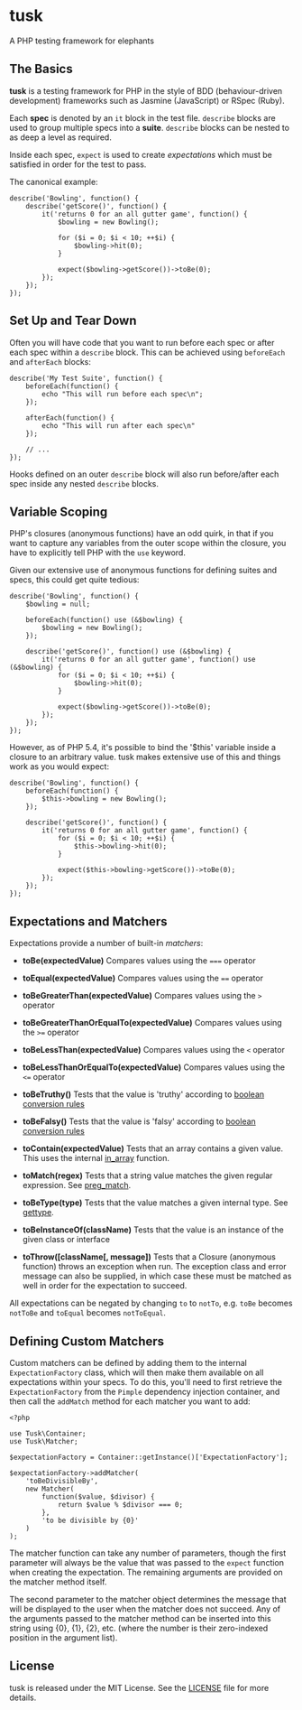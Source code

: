 tusk
====

A PHP testing framework for elephants

The Basics
----------

**tusk** is a testing framework for PHP in the style of BDD (behaviour-driven development) frameworks such as Jasmine (JavaScript) or RSpec (Ruby).

Each **spec** is denoted by an `it` block in the test file. `describe` blocks are used to group multiple specs into a **suite**. `describe` blocks can be nested to as deep a level as required.

Inside each spec, `expect` is used to create *expectations* which must be satisfied in order for the test to pass.

The canonical example:

    describe('Bowling', function() {
        describe('getScore()', function() {
            it('returns 0 for an all gutter game', function() {
                $bowling = new Bowling();
                
                for ($i = 0; $i < 10; ++$i) {
                    $bowling->hit(0);
                }
                
                expect($bowling->getScore())->toBe(0);
            });
        });
    });
    
Set Up and Tear Down
--------------------

Often you will have code that you want to run before each spec or after each spec within a `describe` block. This can be achieved using `beforeEach` and `afterEach` blocks:

    describe('My Test Suite', function() {
        beforeEach(function() {
            echo "This will run before each spec\n";
        });
        
        afterEach(function() {
            echo "This will run after each spec\n"
        });
        
        // ...
    });
    
Hooks defined on an outer `describe` block will also run before/after each spec inside any nested `describe` blocks.

Variable Scoping
----------------

PHP's closures (anonymous functions) have an odd quirk, in that if you want to capture any variables from the outer scope within the closure, you have to explicitly tell PHP with the `use` keyword.

Given our extensive use of anonymous functions for defining suites and specs, this could get quite tedious:

    describe('Bowling', function() {
        $bowling = null;
        
        beforeEach(function() use (&$bowling) {
            $bowling = new Bowling();
        });
        
        describe('getScore()', function() use (&$bowling) {
            it('returns 0 for an all gutter game', function() use (&$bowling) {
                for ($i = 0; $i < 10; ++$i) {
                    $bowling->hit(0);
                }
                
                expect($bowling->getScore())->toBe(0);
            });
        });
    });
    
However, as of PHP 5.4, it's possible to bind the '$this' variable inside a closure to an arbitrary value. tusk makes extensive use of this and things work as you would expect:

    describe('Bowling', function() {
        beforeEach(function() {
            $this->bowling = new Bowling();
        });
        
        describe('getScore()', function() {
            it('returns 0 for an all gutter game', function() {
                for ($i = 0; $i < 10; ++$i) {
                    $this->bowling->hit(0);
                }
                
                expect($this->bowling->getScore())->toBe(0);
            });
        });
    });
    
Expectations and Matchers
-------------------------

Expectations provide a number of built-in *matchers*:

* **toBe(expectedValue)** Compares values using the `===` operator

* **toEqual(expectedValue)** Compares values using the `==` operator

* **toBeGreaterThan(expectedValue)** Compares values using the `>` operator

* **toBeGreaterThanOrEqualTo(expectedValue)** Compares values using the `>=` operator

* **toBeLessThan(expectedValue)** Compares values using the `<` operator

* **toBeLessThanOrEqualTo(expectedValue)** Compares values using the `<=` operator

* **toBeTruthy()** Tests that the value is 'truthy' according to [boolean conversion rules](http://www.php.net/manual/en/language.types.boolean.php)

* **toBeFalsy()** Tests that the value is 'falsy' according to [boolean conversion rules](http://www.php.net/manual/en/language.types.boolean.php)

* **toContain(expectedValue)** Tests that an array contains a given value. This uses the internal [in\_array](http://www.php.net/manual/en/function.in-array.php) function.

* **toMatch(regex)** Tests that a string value matches the given regular expression. See [preg\_match](http://www.php.net/manual/en/function.preg-match.php).

* **toBeType(type)** Tests that the value matches a given internal type. See [gettype](http://www.php.net/manual/en/function.gettype.php).

* **toBeInstanceOf(className)** Tests that the value is an instance of the given class or interface

* **toThrow([className[, message])** Tests that a Closure (anonymous function) throws an exception when run. The exception class and error message can also be supplied, in which case these must be matched as well in order for the expectation to succeed.

All expectations can be negated by changing `to` to `notTo`, e.g. `toBe` becomes `notToBe` and `toEqual` becomes `notToEqual`.

Defining Custom Matchers
------------------------

Custom matchers can be defined by adding them to the internal `ExpectationFactory` class, which will then make them available on all expectations within your specs. To do this, you'll need to first retrieve the `ExpectationFactory` from the `Pimple` dependency injection container, and then call the `addMatch` method for each matcher you want to add:

    <?php

    use Tusk\Container;
    use Tusk\Matcher;

    $expectationFactory = Container::getInstance()['ExpectationFactory'];

    $expectationFactory->addMatcher(
        'toBeDivisibleBy',
        new Matcher(
            function($value, $divisor) {
                return $value % $divisor === 0;
            },
            'to be divisible by {0}'
        )
    );

The matcher function can take any number of parameters, though the first parameter will always be the value that was passed to the `expect` function when creating the expectation. The remaining arguments are provided on the matcher method itself.

The second parameter to the matcher object determines the message that will be displayed to the user when the matcher does not succeed. Any of the arguments passed to the matcher method can be inserted into this string using {0}, {1}, {2}, etc. (where the number is their zero-indexed position in the argument list).

License
-------

tusk is released under the MIT License. See the [LICENSE](https://github.com/jlippitt/tusk/blob/master/LICENSE) file for more details.
